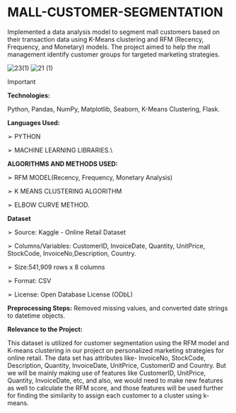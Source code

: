 # MALL-CUSTOMER-SEGMENTATION

Implemented a data analysis model to segment mall customers based on their transaction data using K-Means clustering and RFM (Recency, Frequency, and Monetary) models. The project aimed to help the mall management identify customer groups for targeted marketing strategies.

![23(1)](https://github.com/user-attachments/assets/659ababc-3684-469d-9426-526d60e3c4f0)
![21 (1)](https://github.com/user-attachments/assets/916d3d34-d78c-4f1a-bdab-b5f619d6ec89)

> [!IMPORTANT]
> **Technologies:**
> 
> Python, Pandas, NumPy, Matplotlib, Seaborn, K-Means Clustering, Flask.
> 
> **Languages Used:**
> 
> ➢ PYTHON
> 
> ➢ MACHINE LEARNING LIBRARIES.\
>
> **ALGORITHMS AND METHODS USED:**
> 
> ➢ RFM MODEL(Recency, Frequency, Monetary Analysis)
> 
> ➢ K MEANS CLUSTERING ALGORITHM
> 
> ➢ ELBOW CURVE METHOD.
>
> **Dataset**
> 
> ➢ Source: Kaggle - Online Retail Dataset
> 
> ➢ Columns/Variables: CustomerID, InvoiceDate, Quantity, UnitPrice, StockCode, InvoiceNo,Description, Country.
> 
> ➢ Size:541,909 rows x 8 columns
>
> ➢ Format: CSV
>
> ➢ License: Open Database License (ODbL)
>
> **Preprocessing Steps:** Removed missing values, and converted date strings to datetime objects.
>
> **Relevance to the Project:**
>
> This dataset is utilized for customer segmentation using the RFM model and K-means clustering in our project on personalized marketing strategies for online retail. The data set has attributes like- InvoiceNo, StockCode, Description, Quantity, InvoiceDate, UnitPrice, CustomerID and Country. But we will be mainly making use of features like CustomerID, UnitPrice, Quantity, InvoiceDate, etc, and also, we would need to make new features as well to calculate the RFM score, and those features will be used further for finding the similarity to assign each customer to a cluster using k-means.
